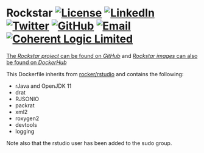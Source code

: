 # Rockstar [![License](http://img.shields.io/badge/license-LGPL-brightgreen.svg?style=flat)](http://www.gnu.org/licenses/lgpl-3.0.html) [![LinkedIn](https://raw.githubusercontent.com/thospfuller/awesome-backlinks/master/images/linkedin_32.png)](https://www.linkedin.com/in/thomasfuller/) [![Twitter](https://raw.githubusercontent.com/thospfuller/awesome-backlinks/master/images/twitter_32.png)](https://twitter.com/ThosPFuller) [![GitHub](https://raw.githubusercontent.com/thospfuller/awesome-backlinks/master/images/github_32.png)](https://github.com/thospfuller) [![Email](https://raw.githubusercontent.com/thospfuller/awesome-backlinks/master/images/email_32.png)](http://eepurl.com/b5jPPj) [![Coherent Logic Limited](https://github.com/thospfuller/awesome-backlinks/blob/master/images/CLSocialIconDarkBlue.png?raw=true)](https://coherentlogic.com?utm_source=rockstar)

[The *Rockstar project* can be found on *GitHub*](https://github.com/thospfuller/rockstar) and [*Rockstar images* can also be found on *DockerHub*](https://hub.docker.com/repository/docker/thospfuller/rockstar-rstudio)

This Dockerfile inherits from [rocker/rstudio](https://hub.docker.com/r/rocker/rstudio/) and contains the following:
- rJava and OpenJDK 11
- drat
- RJSONIO
- packrat
- xml2
- roxygen2
- devtools
- logging

Note also that the rstudio user has been added to the sudo group.
